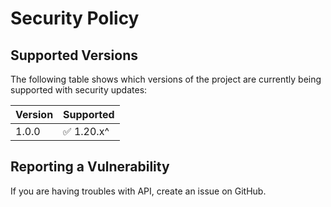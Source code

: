 # Security Policy

## Supported Versions

The following table shows which versions of the project are currently being supported with security updates:

| Version | Supported          |
| ------- | ------------------ |
| 1.0.0 | ✅ 1.20.x^ |

## Reporting a Vulnerability

If you are having troubles with API, create an issue on GitHub.
